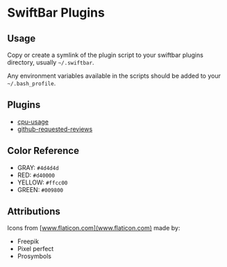 # SwiftBar Plugins

## Usage

Copy or create a symlink of the plugin script to your swiftbar plugins directory, usually `~/.swiftbar`.

Any environment variables available in the scripts should be added to your `~/.bash_profile`.

## Plugins

- [cpu-usage](./cpu-usage/README.md)
- [github-requested-reviews](./github-requested-reviews/README.md)

## Color Reference

- GRAY: `#4d4d4d`
- RED: `#d40000`
- YELLOW: `#ffcc00`
- GREEN: `#009800`

## Attributions

Icons from [www.flaticon.com](www.flaticon.com) made by:

- Freepik
- Pixel perfect
- Prosymbols

